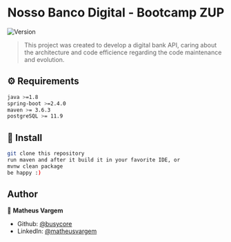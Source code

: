 <h1 align="center">Nosso Banco Digital - Bootcamp ZUP</h1>
<p>
  <img alt="Version" src="https://img.shields.io/badge/version-0.0.1-blue.svg?cacheSeconds=2592000" />
</p>

> This project was created to develop a digital bank API, caring about the architecture and code efficience regarding the code maintenance and evolution.

## ⚙ Requirements

```sh
java >=1.8
spring-boot >=2.4.0
maven >= 3.6.3
postgreSQL >= 11.9
```

## 🔨 Install

```sh
git clone this repository
run maven and after it build it in your favorite IDE, or
mvnw clean package
be happy :)
```

## Author

👤 **Matheus Vargem**

- Github: [@busycore](https://github.com/busycore)
- LinkedIn: [@matheusvargem](https://linkedin.com/in/matheusvargem)
